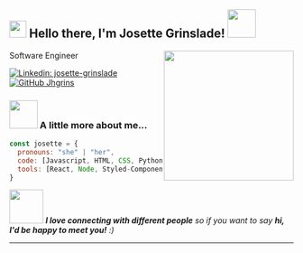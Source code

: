 <h2> <img src="https://media3.giphy.com/media/dhfT1AIccRtIHUCFH5/giphy.gif?cid=ecf05e470gl0c8rzmokhg8q17sz6zee5y7qjtiixi6nyzqcw&rid=giphy.gif&ct=s" width="30"> Hello there, I'm Josette Grinslade! <img src="https://media.giphy.com/media/mGcNjsfWAjY5AEZNw6/giphy.gif" width="50"></h2>
<img align='right' src="https://media1.giphy.com/media/h5vCZ5J3EJBQ7IkvO9/giphy.gif?cid=790b7611018320d69c14decbde688d28d9653bc471c63166&rid=giphy.gif&ct=s" width="230">
<p> Software Engineer </p>

[![Linkedin: josette-grinslade](https://img.shields.io/badge/-josettegrinslade-blue?style=flat-square&logo=Linkedin&logoColor=white&link=https://www.linkedin.com/in/josette-grinslade/)](https://www.linkedin.com/in/josette-grinslade/)
[![GitHub Jhgrins](https://img.shields.io/github/followers/jhgrins?label=follow&style=social)](https://github.com/Jhgrins)


### <img src="https://media.giphy.com/media/VgCDAzcKvsR6OM0uWg/giphy.gif" width="50"> A little more about me...  

```javascript
const josette = {
  pronouns: "she" | "her",
  code: [Javascript, HTML, CSS, Python, Java, Go],
  tools: [React, Node, Styled-Components, Docker],
}
```

<img src="https://media.giphy.com/media/LnQjpWaON8nhr21vNW/giphy.gif" width="60"> <em><b>I love connecting with different people</b> so if you want to say <b>hi, I'd be happy to meet you!</b> :)</em>

---

